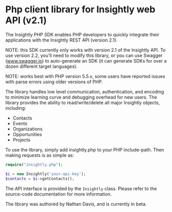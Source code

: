 Php client library for Insightly web API (v2.1)
===============================================

The Insightly PHP SDK enables PHP developers to quickly integrate their applications with the Insightly REST API (version 2.1).

NOTE: this SDK currently only works with version 2.1 of the Insightly API. To use version 2.2, you'll need to modify this library, or you can use Swagger (www.swagger.io) to auto-generate an SDK (it can generate SDKs for over a dozen different target languages).

NOTE: works best with PHP version 5.5.x, some users have reported issues with parse errors using older versions of PHP.

The library handles low level communication, authentication,
and encoding to minimize learning curve and debugging overhead for new users.
The library provides the ability to read/write/delete
all major Insightly objects, including:

* Contacts
* Events
* Organizations
* Opportunities
* Projects

To use the library, simply add insightly.php to your PHP include-path.
Then making requests is as simple as:

```php
require("insightly.php");

$i = new Insightly('your-api-key');
$contacts = $i->getContacts();
```

The API interface is provided by the `Insightly` class.
Please refer to the source-code documentation for more information.

The library was authored by Nathan Davis, and is currently in beta.
